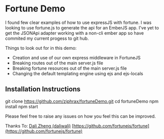 Fortune Demo
============

I found few clear examples of how to use expressJS with fortune. I was looking to use fortune.js to generate the api for an EmberJS app. I've yet to get the JSONApi adapter working with a non-cli ember app so have commited my current progess to git hub.

Things to look out for in this demo:

- Creation and use of our own express middleware in FortuneJS
- Breaking routes out of the main server.js file 
- Breaking fortune resources out of the main server.js file
- Changing the default templating engine using ejs and ejs-locals

Installation Instructions
------------------------

git clone https://github.com/ziphrax/fortuneDemo.git
cd fortuneDemo
npm install
npm start


Please feel free to raise any issues on how you feel this can be improved.

Thanks To:
	[Dali Zheng	(daliwali)](https://github.com/daliwali)
	[https://github.com/fortunejs/fortune](https://github.com/fortunejs/fortune)